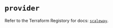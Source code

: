 # `provider`

Refer to the Terraform Registory for docs: [`scaleway`](https://registry.terraform.io/providers/scaleway/scaleway/2.18.0/docs).
